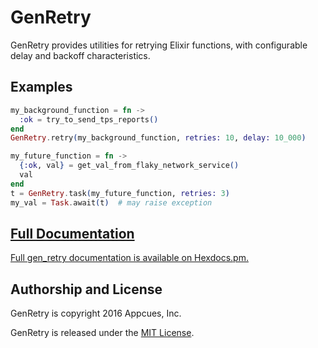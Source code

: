 # GenRetry

GenRetry provides utilities for retrying Elixir functions,
with configurable delay and backoff characteristics.


## Examples

```elixir
my_background_function = fn ->
  :ok = try_to_send_tps_reports()
end
GenRetry.retry(my_background_function, retries: 10, delay: 10_000)
```

```elixir
my_future_function = fn ->
  {:ok, val} = get_val_from_flaky_network_service()
  val
end
t = GenRetry.task(my_future_function, retries: 3)
my_val = Task.await(t)  # may raise exception
```


## [Full Documentation](http://hexdocs.pm/gen_retry/GenRetry.html)

[Full gen_retry documentation is available on
Hexdocs.pm.](http://hexdocs.pm/gen_retry/GenRetry.html)


## Authorship and License

GenRetry is copyright 2016 Appcues, Inc.

GenRetry is released under the
[MIT License](https://github.com/appcues/gen_retry/blob/master/LICENSE.txt).

